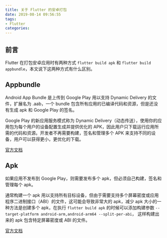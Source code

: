 ```yaml
---
title: 关于 Flutter 的安卓打包
date: 2019-08-14 09:56:55
tags:
- Flutter
categories:
---
```


## 前言

Flutter 在打包安卓应用时有两种方式 `flutter build apk` 和 `flutter build appbundle`，本文说下这两种方式有什么区别。

## Appbundle

Android App Bundle 是上传到 Google Play 用以支持 Dynamic Delivery 的文件，扩展名为 .aab，一个 bundle 包含所有应用的已编译代码和资源，但是还没有生成 apk 和 Google Play 的签名。

Google Play 的新应用服务模式称为 Dynamic Delivery（动态传送），使用你的应用包为每个用户的设备配置生成并提供优化的 APK，因此用户只下载运行应用所需的代码和资源。开发者不再需要构建，签名和管理多个 APK 来支持不同的设备，用户可以获得更小，更优化的下载。

[官方文档](https://developer.android.com/guide/app-bundle)

## Apk

如果应用不发布到 Google Play，则需要发布多个 apk，但必须自己构建，签名和管理每个 apk。

通常构建一个 apk 用以支持所有目标设备，但由于需要支持多个屏幕密度或应用程序二进制接口（ABI）的文件，这可能会导致非常大的 apk，减少 apk 大小的一种方法是创建多个 apk，在执行 `flutter build apk` 的时候可以添加构建参数 `--target-platform android-arm,android-arm64 --split-per-abi`， 这样构建出来的 apk 包含特定屏幕密度或 ABI 的文件。

[官方文档](https://developer.android.com/studio/build/configure-apk-splits)
